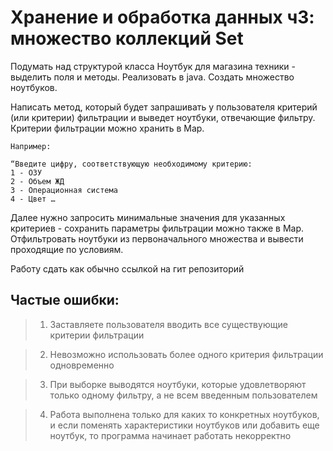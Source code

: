 # Хранение и обработка данных ч3: множество коллекций Set

Подумать над структурой класса Ноутбук для магазина техники - выделить поля и методы. Реализовать в java.
Создать множество ноутбуков.

Написать метод, который будет запрашивать у пользователя критерий (или критерии) фильтрации и выведет ноутбуки, отвечающие фильтру. Критерии фильтрации можно хранить в Map.

    Например:

    “Введите цифру, соответствующую необходимому критерию:
    1 - ОЗУ
    2 - Объем ЖД
    3 - Операционная система
    4 - Цвет …

Далее нужно запросить минимальные значения для указанных критериев - сохранить параметры фильтрации можно также в Map.
Отфильтровать ноутбуки из первоначального множества и вывести проходящие по условиям.

Работу сдать как обычно ссылкой на гит репозиторий

## Частые ошибки:

> 1. Заставляете пользователя вводить все существующие критерии фильтрации

> 2. Невозможно использовать более одного критерия фильтрации одновременно

> 3. При выборке выводятся ноутбуки, которые удовлетворяют только одному фильтру, а не всем введенным пользователем

> 4. Работа выполнена только для каких то конкретных ноутбуков, и если поменять характеристики ноутбуков или добавить еще ноутбук, то программа начинает работать некорректно


